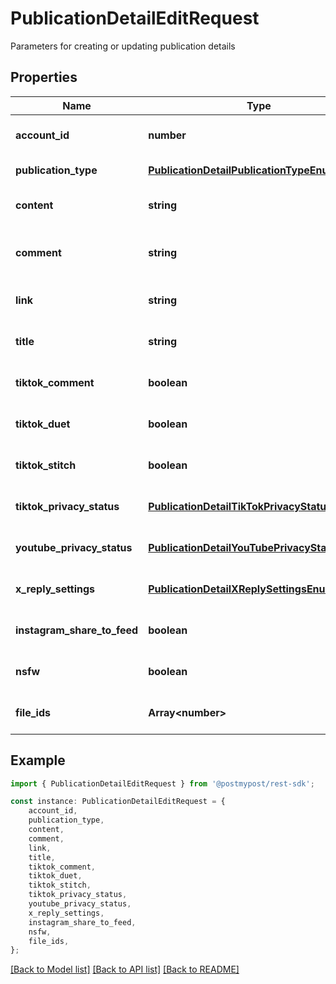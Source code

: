 # PublicationDetailEditRequest

Parameters for creating or updating publication details

## Properties

Name | Type | Description | Notes
------------ | ------------- | ------------- | -------------
**account_id** | **number** | Account ID | [optional] [default to undefined]
**publication_type** | [**PublicationDetailPublicationTypeEnum**](PublicationDetailPublicationTypeEnum.md) |  | [default to undefined]
**content** | **string** | Publication text | [optional] [default to undefined]
**comment** | **string** | First comment on the publication | [optional] [default to undefined]
**link** | **string** | External link for the publication | [optional] [default to undefined]
**title** | **string** | Publication title | [optional] [default to undefined]
**tiktok_comment** | **boolean** | Allow comments on TikTok | [optional] [default to undefined]
**tiktok_duet** | **boolean** | Allow duets on TikTok | [optional] [default to undefined]
**tiktok_stitch** | **boolean** | Allow stitch on TikTok | [optional] [default to undefined]
**tiktok_privacy_status** | [**PublicationDetailTikTokPrivacyStatusEnum**](PublicationDetailTikTokPrivacyStatusEnum.md) |  | [optional] [default to undefined]
**youtube_privacy_status** | [**PublicationDetailYouTubePrivacyStatusEnum**](PublicationDetailYouTubePrivacyStatusEnum.md) |  | [optional] [default to undefined]
**x_reply_settings** | [**PublicationDetailXReplySettingsEnum**](PublicationDetailXReplySettingsEnum.md) |  | [optional] [default to undefined]
**instagram_share_to_feed** | **boolean** | Share to Instagram feed | [optional] [default to undefined]
**nsfw** | **boolean** | Not safe for work flag | [optional] [default to undefined]
**file_ids** | **Array&lt;number&gt;** | File IDs | [optional] [default to undefined]

## Example

```typescript
import { PublicationDetailEditRequest } from '@postmypost/rest-sdk';

const instance: PublicationDetailEditRequest = {
    account_id,
    publication_type,
    content,
    comment,
    link,
    title,
    tiktok_comment,
    tiktok_duet,
    tiktok_stitch,
    tiktok_privacy_status,
    youtube_privacy_status,
    x_reply_settings,
    instagram_share_to_feed,
    nsfw,
    file_ids,
};
```

[[Back to Model list]](../README.md#documentation-for-models) [[Back to API list]](../README.md#documentation-for-api-endpoints) [[Back to README]](../README.md)
